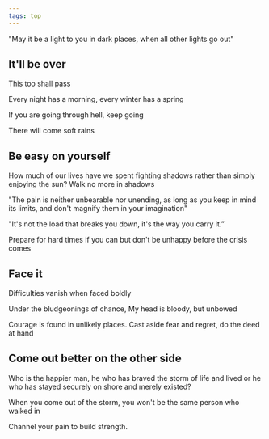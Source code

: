 ```yaml
---
tags: top
---
```


"May it be a light to you in dark places, when all other lights go out"

## It'll be over 

This too shall pass

Every night has a morning, every winter has a spring 

If you are going through hell, keep going

There will come soft rains

## Be easy on yourself 

How much of our lives have we spent fighting shadows rather than simply enjoying the sun? Walk no more in shadows 

"The pain is neither unbearable nor unending, as long as you keep in mind its limits, and don't magnify them in your imagination"

"It's not the load that breaks you down, it's the way you carry it.”

Prepare for hard times if you can but don't be unhappy before the crisis comes

## Face it 

Difficulties vanish when faced boldly

Under the bludgeonings of chance, My head is bloody, but unbowed

Courage is found in unlikely places. Cast aside fear and regret, do the deed at hand

## Come out better on the other side 

Who is the happier man, he who has braved the storm of life and lived or he who has stayed securely on shore and merely existed? 

When you come out of the storm, you won't be the same person who walked in

Channel your pain to build strength. 

